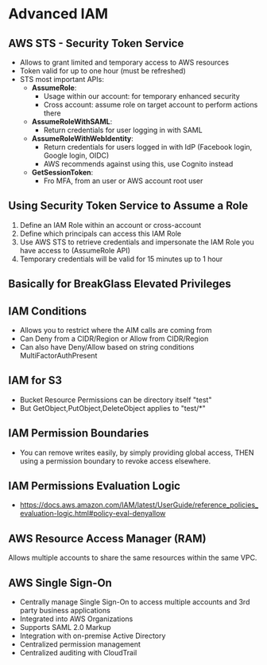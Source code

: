 # Advanced IAM

## AWS STS - Security Token Service

- Allows to grant limited and temporary access to AWS resources
- Token valid for up to one hour (must be refreshed)
- STS most important APIs:
    - **AssumeRole**:
        - Usage within our account: for temporary enhanced security
        - Cross account: assume role on target account to perform actions there
    - **AssumeRoleWithSAML**:
        - Return credentials for user logging in with SAML
    - **AssumeRoleWithWebIdentity**:
        - Return credentials for users logged in with IdP (Facebook login, Google login, OIDC)
        - AWS recommends against using this, use Cognito instead
    - **GetSessionToken**:
        - Fro MFA, from an user or AWS account root user

## Using Security Token Service to Assume a Role

1. Define an IAM Role within an account or cross-account
2. Define which principals can access this IAM Role
3. Use AWS STS to retrieve credentials and impersonate the IAM Role you have access to (AssumeRole API)
4. Temporary credentials will be valid for 15 minutes up to 1 hour

## Basically for BreakGlass Elevated Privileges


## IAM Conditions

- Allows you to restrict where the AIM calls are coming from
- Can Deny from a CIDR/Region or Allow from CIDR/Region
- Can also have Deny/Allow based on string conditions MultiFactorAuthPresent


## IAM for S3
 - Bucket Resource Permissions can be directory itself  "test"
 - But GetObject,PutObject,DeleteObject applies to "test/*"


## IAM Permission Boundaries

- You can remove writes easily, by simply providing global access, THEN using a permission boundary to revoke access elsewhere.

## IAM Permissions Evaluation Logic

- https://docs.aws.amazon.com/IAM/latest/UserGuide/reference_policies_evaluation-logic.html#policy-eval-denyallow


## AWS Resource Access Manager (RAM)

Allows multiple accounts to share the same resources within the same VPC.

## AWS Single Sign-On

- Centrally manage Single Sign-On to access multiple accounts and 3rd party business applications
- Integrated into AWS Organizations
- Supports SAML 2.0 Markup
- Integration with on-premise Active Directory
- Centralized permission management
- Centralized auditing with CloudTrail